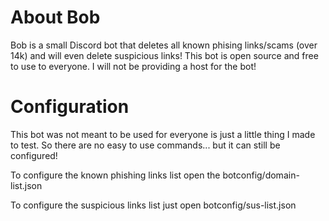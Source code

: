
# About Bob

Bob is a small Discord bot that deletes all known phising links/scams (over 14k)
and will even delete suspicious links! This bot is open source and free to use to everyone.
I will not be providing a host for the bot!

# Configuration
This bot was not meant to be used for everyone is just a 
little thing I made to test. So there are no easy to use commands... 
but it can still be configured!

To configure the known phishing links list open the botconfig/domain-list.json

To configure the suspicious links list just open botconfig/sus-list.json

